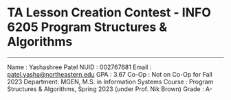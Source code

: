 # TA Lesson Creation Contest - INFO 6205 Program Structures & Algorithms

----- 

Name      : Yashashree Patel
NUID      : 002767681
Email     : patel.yasha@northeastern.edu
GPA       : 3.67
Co-Op     : Not on Co-Op for Fall 2023
Department: MGEN, M.S. in Information Systems
Course    : Program Structures & Algorithms, Spring 2023 (under Prof. Nik Brown)
Grade     : A-
